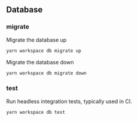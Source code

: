 Database
--------

### migrate
Migrate the database up

```bash
yarn workspace db migrate up
 ```

Migrate the database down

```bash
yarn workspace db migrate down
 ```

### test

Run headless integration tests, typically used in CI.

```bash
yarn workspace db test
```

